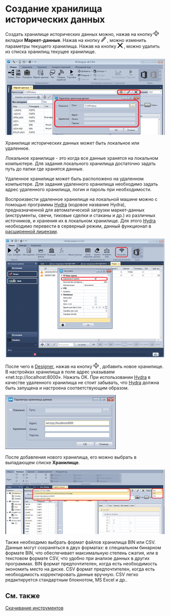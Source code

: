 # Создание хранилища исторических данных

Создать хранилище исторических данных можно, нажав на кнопку ![Designer Creating a repository of historical data 00](../images/Designer_Creating_repository_of_historical_data_00.png) вкладки **Маркет\-данные**. Нажав на кнопку ![Designer Creating a repository of historical data 01](../images/Designer_Creating_repository_of_historical_data_01.png) , можно изменить параметры текущего хранилища. Нажав на кнопку ![Designer Creating a repository of historical data 02](../images/Designer_Creating_repository_of_historical_data_02.png) , можно удалить из списка хранилищ текущее хранилище.

![Designer Creating a repository of historical data 03](../images/Designer_Creating_repository_of_historical_data_03.png)

Хранилище исторических данных может быть локальное или удаленное.

Локальное хранилище \- это когда все данные хранятся на локальном компьютере. Для задания локального хранилища достаточно задать путь до папки где хранятся данные.

Удаленное хранилище может быть расположено на удаленном компьютере. Для задания удаленного хранилища необходимо задать адрес удаленного хранилища, логин и пароль при необходимости. 

Воспроизвести удаленное хранилище на локальной машине можно с помощью программы [Hydra](Hydra.md) (кодовое название Hydra), предназначенной для автоматической загрузки маркет\-данных (инструменты, свечи, тиковые сделки и стаканы и др.) из различных источников, и хранения их в локальном хранилище. Для этого [Hydra](Hydra.md) необходимо перевести в серверный режим, данный функционал в [расширенной лицензии](https://stocksharp.ru/pricing/).

![Designer Creating a repository of historical data 04](../images/Designer_Creating_repository_of_historical_data_04.png)

После чего в [Designer](Designer.md), нажав на кнопку ![Designer Creating a repository of historical data 00](../images/Designer_Creating_repository_of_historical_data_00.png) , добавить новое хранилище. В настройках хранилища в поле адрес указываем «net.tcp:\/\/localhost:8000». Нажать ОК. При использовании [Hydra](Hydra.md) в качестве удаленного хранилища не стоит забывать, что [Hydra](Hydra.md) должна быть запущена и настроена соответствующим образом.

![Designer Creating a repository of historical data 05](../images/Designer_Creating_repository_of_historical_data_05.png)

После добавления нового хранилища, его можно выбрать в выпадающем списке **Хранилище**.

![Designer Creating a repository of historical data 06](../images/Designer_Creating_repository_of_historical_data_06.png)

Также необходимо выбрать формат файлов хранилища BIN или CSV. Данные могут сохраняться в двух форматах: в специальном бинарном формате BIN, что обеспечивает максимальную степень сжатия, или в текстовом формате CSV, что удобно при анализе данных в других программах. BIN формат предпочтителен, когда есть необходимость экономить место на диске. CSV формат предпочтителен, когда есть необходимость корректировать данные вручную. CSV легко редактируется стандартным блокнотом, MS Excel и др..

## См. также

[Скачивание инструментов](Designer_Download_instruments.md)
